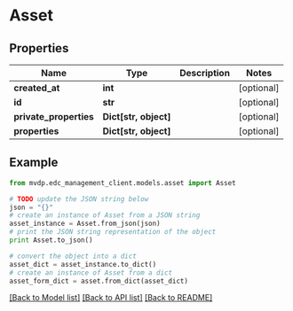 # Asset


## Properties
Name | Type | Description | Notes
------------ | ------------- | ------------- | -------------
**created_at** | **int** |  | [optional] 
**id** | **str** |  | [optional] 
**private_properties** | **Dict[str, object]** |  | [optional] 
**properties** | **Dict[str, object]** |  | [optional] 

## Example

```python
from mvdp.edc_management_client.models.asset import Asset

# TODO update the JSON string below
json = "{}"
# create an instance of Asset from a JSON string
asset_instance = Asset.from_json(json)
# print the JSON string representation of the object
print Asset.to_json()

# convert the object into a dict
asset_dict = asset_instance.to_dict()
# create an instance of Asset from a dict
asset_form_dict = asset.from_dict(asset_dict)
```
[[Back to Model list]](../README.md#documentation-for-models) [[Back to API list]](../README.md#documentation-for-api-endpoints) [[Back to README]](../README.md)


